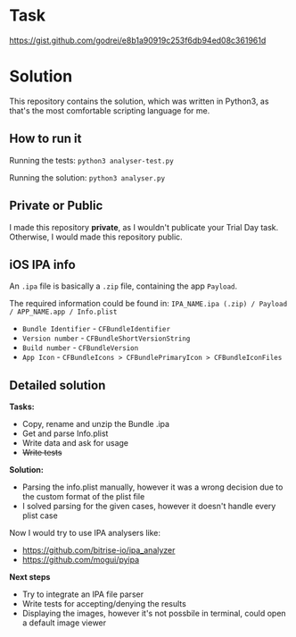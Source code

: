 # Task
https://gist.github.com/godrei/e8b1a90919c253f6db94ed08c361961d

# Solution
This repository contains the solution, which was written in Python3, as that's the most comfortable scripting language for me.

## How to run it

Running the tests: `python3 analyser-test.py`

Running the solution: `python3 analyser.py`

## Private or Public
I made this repository **private**, as I wouldn't publicate your Trial Day task. Otherwise, I would made this repository public.

## iOS IPA info

An `.ipa` file is basically a `.zip` file, containing the app `Payload`.

The required information could be found in: `IPA_NAME.ipa (.zip) / Payload / APP_NAME.app / Info.plist`

- `Bundle Identifier` - `CFBundleIdentifier`
- `Version number` - `CFBundleShortVersionString`
- `Build number` - `CFBundleVersion`
- `App Icon` - `CFBundleIcons > CFBundlePrimaryIcon > CFBundleIconFiles`

## Detailed solution

**Tasks:**
- Copy, rename and unzip the Bundle .ipa
- Get and parse Info.plist
- Write data and ask for usage
- ~~Write tests~~

**Solution:**
- Parsing the info.plist manually, however it was a wrong decision due to the custom format of the plist file
- I solved parsing for the given cases, however it doesn't handle every plist case

Now I would try to use IPA analysers like:
- https://github.com/bitrise-io/ipa_analyzer
- https://github.com/mogui/pyipa

**Next steps**
- Try to integrate an IPA file parser
- Write tests for accepting/denying the results
- Displaying the images, however it's not possbile in terminal, could open a default image viewer


